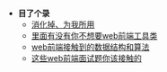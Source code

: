 - __目了个录__
  - [消化掉、为我所用](/6-1)  
  - [里面有没有你不想要web前端工具类](/utils.js)  
  - [web前端接触到的数据结构和算法](/data-structure)  
  - [这些web前端面试题你该接触的](/web-interview)  

